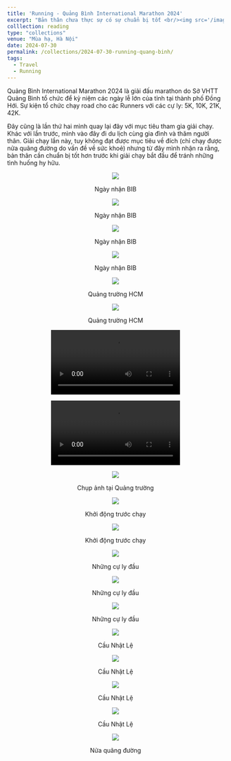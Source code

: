 ```yaml
---
title: 'Running - Quảng Bình International Marathon 2024'
excerpt: "Bản thân chưa thực sự có sự chuẩn bị tốt <br/><img src='/images/mylife/running-quang-binh-2024/cau_nhat_le_2-2_excerpt.jpg'>"
colllection: reading
type: "collections"
venue: "Mùa hạ, Hà Nội"
date: 2024-07-30
permalink: /collections/2024-07-30-running-quang-binh/
tags:
  - Travel
  - Running
---
```


<head>
    <style type="text/css">
        figure{text-align: center;}
        math{text-align: center;}
    </style>
</head>

Quảng Bình International Marathon 2024 là giải đấu marathon do Sở VHTT Quảng Bình tổ chức để kỷ niệm các ngày lễ lớn của tỉnh tại thành phố Đồng Hới. Sự kiện tổ chức chạy road cho các Runners với các cự ly: 5K, 10K, 21K, 42K.

Đây cũng là lần thứ hai mình quay lại đây với mục tiêu tham gia giải chạy. Khác với lần trước, mình vào đây đi du lịch cùng gia đình và thăm người thân. Giải chạy lần này, tuy không đạt được mục tiêu về đích (chỉ chạy được nửa quãng đường do vấn đề về sức khoẻ) nhưng từ đây mình nhận ra rằng, bản thân cần chuẩn bị tốt hơn trước khi giải chạy bắt đầu để tránh những tình huống hy hữu.


<p style="text-align:center;">
  <img src='/images/mylife/running-quang-binh-2024/nhan_bib_1.jpg'>
  <p style="text-align:center;"><b></b>Ngày nhận BIB</p>
</p> 

<p style="text-align:center;">
  <img src='/images/mylife/running-quang-binh-2024/nhan_bib_2.jpg'>
  <p style="text-align:center;"><b></b>Ngày nhận BIB</p>
</p> 

<p style="text-align:center;">
  <img src='/images/mylife/running-quang-binh-2024/nhan_bib_3.jpg'>
  <p style="text-align:center;"><b></b>Ngày nhận BIB</p>
</p> 

<p style="text-align:center;">
  <img src='/images/mylife/running-quang-binh-2024/IMG_5143.PNG'>
  <p style="text-align:center;"><b></b>Ngày nhận BIB</p>
</p> 
<p style="text-align:center;">
  <img src='/images/mylife/running-quang-binh-2024/quang_truong.jpg'>
  <p style="text-align:center;"><b></b>Quảng trường HCM</p>
</p>

<p style="text-align:center;">
  <img src='/images/mylife/running-quang-binh-2024/IMG_5201.PNG'>
  <p style="text-align:center;"><b></b>Quảng trường HCM</p>
</p> 

<p style="text-align:center;">
<video controls>
    <source src='/images/mylife/running-quang-binh-2024/video_5202.mp4' type='video/mp4'>
</video>
</p>

<p style="text-align:center;">
<video controls>
    <source src='/images/mylife/running-quang-binh-2024/video_5200.mp4' type='video/mp4'>
</video>
</p>

<p style="text-align:center;">
  <img src='/images/mylife/running-quang-binh-2024/TLP00093.JPG'>
  <p style="text-align:center;"><b></b>Chụp ảnh tại Quảng trường</p>
</p> 

<p style="text-align:center;">
  <img src='/images/mylife/running-quang-binh-2024/TLP00049.JPG'>
  <p style="text-align:center;"><b></b>Khởi động trước chạy</p>
</p> 

<p style="text-align:center;">
  <img src='/images/mylife/running-quang-binh-2024/TLP00048.JPG'>
  <p style="text-align:center;"><b></b>Khởi động trước chạy</p>
</p> 

<p style="text-align:center;">
  <img src='/images/mylife/running-quang-binh-2024/TAT01730.JPG'>
  <p style="text-align:center;"><b></b>Những cự ly đầu</p>
</p> 

<p style="text-align:center;">
  <img src='/images/mylife/running-quang-binh-2024/PTT_0045.JPG'>
  <p style="text-align:center;"><b></b>Những cự ly đầu</p>
</p> 

<p style="text-align:center;">
  <img src='/images/mylife/running-quang-binh-2024/NTH03166.JPG'>
  <p style="text-align:center;"><b></b>Những cự ly đầu</p>
</p> 

<p style="text-align:center;">
  <img src='/images/mylife/running-quang-binh-2024/cau_nhat_le_2-2.jpg'>
  <p style="text-align:center;"><b></b>Cầu Nhật Lệ</p>
</p> 

<p style="text-align:center;">
  <img src='/images/mylife/running-quang-binh-2024/cau_nhat_le_2.jpg'>
  <p style="text-align:center;"><b></b>Cầu Nhật Lệ</p>
</p> 

<p style="text-align:center;">
  <img src='/images/mylife/running-quang-binh-2024/ANH03380.jpg'>
  <p style="text-align:center;"><b></b>Cầu Nhật Lệ</p>
</p> 


<p style="text-align:center;">
  <img src='/images/mylife/running-quang-binh-2024/MAD_6878.JPG'>
  <p style="text-align:center;"><b></b>Cầu Nhật Lệ</p>
</p> 


<p style="text-align:center;">
  <img src='/images/mylife/running-quang-binh-2024/ANH04484.jpg'>
  <p style="text-align:center;"><b></b>Nửa quãng đường</p>
</p> 
